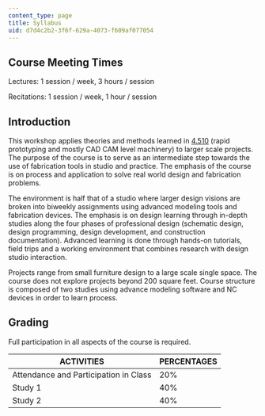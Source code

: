 ```yaml
---
content_type: page
title: Syllabus
uid: d7d4c2b2-3f6f-629a-4073-f609af077054
---
```


Course Meeting Times
--------------------

Lectures: 1 session / week, 3 hours / session

Recitations: 1 session / week, 1 hour / session

Introduction
------------

This workshop applies theories and methods learned in [4.510](/courses/4-510-digital-design-fabrication-fall-2008) (rapid prototyping and mostly CAD CAM level machinery) to larger scale projects. The purpose of the course is to serve as an intermediate step towards the use of fabrication tools in studio and practice. The emphasis of the course is on process and application to solve real world design and fabrication problems.

The environment is half that of a studio where larger design visions are broken into biweekly assignments using advanced modeling tools and fabrication devices. The emphasis is on design learning through in-depth studies along the four phases of professional design (schematic design, design programming, design development, and construction documentation). Advanced learning is done through hands-on tutorials, field trips and a working environment that combines research with design studio interaction.

Projects range from small furniture design to a large scale single space. The course does not explore projects beyond 200 square feet. Course structure is composed of two studies using advance modeling software and NC devices in order to learn process.

Grading
-------

Full participation in all aspects of the course is required.

| ACTIVITIES | PERCENTAGES |
| --- | --- |
| Attendance and Participation in Class | 20% |
| Study 1 | 40% |
| Study 2 | 40%